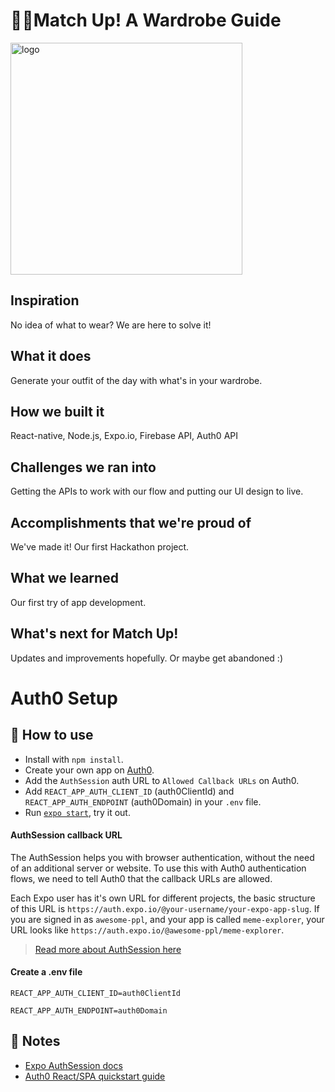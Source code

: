 # 👕👖Match Up! A Wardrobe Guide
<img width="371" alt="logo" src="https://user-images.githubusercontent.com/77548862/133926637-f4a8597d-1cd6-4a90-85dd-c387eaaf3e8f.png">

## Inspiration
No idea of what to wear? We are here to solve it!

## What it does
Generate your outfit of the day with what's in your wardrobe.

## How we built it
React-native, Node.js, Expo.io, Firebase API, Auth0 API

## Challenges we ran into
Getting the APIs to work with our flow and putting our UI design to live.

## Accomplishments that we're proud of
We've made it! Our first Hackathon project.

## What we learned
Our first try of app development.

## What's next for Match Up!
Updates and improvements hopefully. Or maybe get abandoned :)

# Auth0 Setup

## 🚀 How to use

- Install with `npm install`.
- Create your own app on [Auth0](https://auth0.com).
- Add the `AuthSession` auth URL to `Allowed Callback URLs` on Auth0.
- Add `REACT_APP_AUTH_CLIENT_ID` (auth0ClientId) and `REACT_APP_AUTH_ENDPOINT` (auth0Domain) in your `.env` file.
- Run [`expo start`](https://docs.expo.dev/versions/latest/workflow/expo-cli/), try it out.

#### AuthSession callback URL

The AuthSession helps you with browser authentication, without the need of an additional server or website. To use this with Auth0 authentication flows, we need to tell Auth0 that the callback URLs are allowed.

Each Expo user has it's own URL for different projects, the basic structure of this URL is `https://auth.expo.io/@your-username/your-expo-app-slug`. If you are signed in as `awesome-ppl`, and your app is called `meme-explorer`, your URL looks like `https://auth.expo.io/@awesome-ppl/meme-explorer`.

> [Read more about AuthSession here](https://docs.expo.dev/versions/latest/sdk/auth-session/)

#### Create a .env file
`REACT_APP_AUTH_CLIENT_ID=auth0ClientId`

`REACT_APP_AUTH_ENDPOINT=auth0Domain`

## 📝 Notes

- [Expo AuthSession docs](https://docs.expo.dev/versions/latest/sdk/auth-session/)
- [Auth0 React/SPA quickstart guide](https://auth0.com/docs/quickstart/spa/react)
